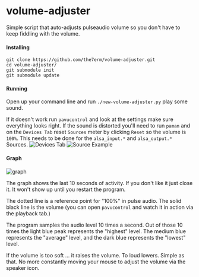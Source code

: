 volume-adjuster
===============

Simple script that auto-adjusts pulseaudio volume so you don't have to keep fiddling with the volume.

#### Installing
```
git clone https://github.com/the7erm/volume-adjuster.git
cd volume-adjuster/
git submodule init
git submodule update
```

#### Running
Open up your command line and run `./new-volume-adjuster.py` play some sound.

If it doesn't work run `pavucontrol` and look at the settings make sure everything looks right.
If the sound is distorted you'll need to run `paman` and on the `Devices Tab` reset `Sources` meter by clicking `Reset` so the volume is `100%`.  This needs to be done for the `alsa_input.*` and `alsa_output.*` Sources.
![Devices Tab](https://cloud.githubusercontent.com/assets/2530157/7775073/1db4661e-006d-11e5-90e3-abd20484e02a.png)
![Source Example](https://cloud.githubusercontent.com/assets/2530157/7775093/4afea774-006d-11e5-9e8c-9c160e060b8e.png)

#### Graph
![graph](https://cloud.githubusercontent.com/assets/2530157/5500637/ee5681b2-8705-11e4-82ff-45f1772fce55.png)

The graph shows the last 10 seconds of activity.  If you don't like it just close it.  It won't show up until you restart the program.

The dotted line is a reference point for "100%" in pulse audio.  The solid black line is the volume (you can open `pavucontrol` and watch it in action via the playback tab.)

The program samples the audio level 10 times a second.  Out of those 10 times the light blue peak represents the "highest" level.  The medium blue represents the "average" level, and the dark blue  represents the "lowest" level.

If the volume is too soft ... it raises the volume.  To loud lowers.  Simple as that.  No more constantly moving your mouse to adjust the volume via the speaker icon.


